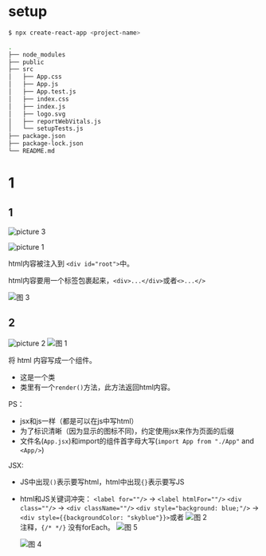 # setup

```bash
$ npx create-react-app <project-name>
```

```bash
.
├── node_modules
├── public
├── src
│   ├── App.css
│   ├── App.js
│   ├── App.test.js
│   ├── index.css
│   ├── index.js
│   ├── logo.svg
│   ├── reportWebVitals.js
│   └── setupTests.js
├── package.json
├── package-lock.json
└── README.md
```

# 1
## 1

![picture 3](https://cdn.jsdelivr.net/gh/sword4869/pic1@main/images/202407241724489.png)  


![picture 1](https://cdn.jsdelivr.net/gh/sword4869/pic1@main/images/202407241724879.png)  

html内容被注入到 `<div id="root">`中。


html内容要用一个标签包裹起来，`<div>...</div>`或者`<>...</>`

![图 3](https://cdn.jsdelivr.net/gh/sword4869/pic1@main/images/202407241724654.png)  


## 2

![picture 2](https://cdn.jsdelivr.net/gh/sword4869/pic1@main/images/202407241724704.png)
![图 1](https://cdn.jsdelivr.net/gh/sword4869/pic1@main/images/202407241724753.png)  



将 html 内容写成一个组件。
- 这是一个类
- 类里有一个`render()`方法，此方法返回html内容。


PS：
- jsx和js一样（都是可以在js中写html）
- 为了标识清晰（因为显示的图标不同)，约定使用jsx来作为页面的后缀
- 文件名(`App.jsx`)和import的组件首字母大写(`import App from "./App"` and `<App/>`)


JSX:
- JS中出现`()`表示要写html，html中出现`{}`表示要写JS
- html和JS关键词冲突：
  `<label for=""/>` → `<label htmlFor=""/>`
  `<div class=""/>` → `<div className=""/>`
  `<div style="background: blue;"/>` → `<div style={{backgroundColor: "skyblue"}}>`或者
  ![图 2](https://cdn.jsdelivr.net/gh/sword4869/pic1@main/images/202407241724055.png)  
  注释，`{/* */}`
  没有forEach。
  ![图 5](https://cdn.jsdelivr.net/gh/sword4869/pic1@main/images/202407241725967.png)  

  ![图 4](https://cdn.jsdelivr.net/gh/sword4869/pic1@main/images/202407241725279.png)  
